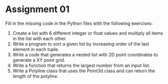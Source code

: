 # Assignment 01


Fill in the missing code in the Python files with the following exercises:

1. Create a list with 6 different integer or float values and multiply all items in the list with each other.
2. Write a program to sort a given list by increasing order of the last element in each tuple.
3. Write a code that generates a nested list with 2D point coordinates to generate a XY point grid.
4. Write a function that returns the largest number from an input list.
5. Write a Polyline class that uses the Point3d class and can return the length of the polyline.
